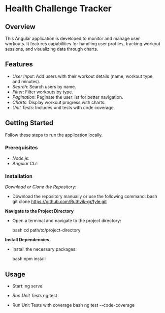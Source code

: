 # Health Challenge Tracker

## Overview

This Angular application is developed to monitor and manage user workouts. It features capabilities for handling user profiles, tracking workout sessions, and visualizing data through charts.

## Features

- _User Input_: Add users with their workout details (name, workout type, and minutes).
- _Search_: Search users by name.
- _Filter_: Filter workouts by type.
- _Pagination_: Paginate the user list for better navigation.
- _Charts_: Display workout progress with charts.
- _Unit Tests_: Includes unit tests with code coverage.

## Getting Started

Follow these steps to run the application locally.

### Prerequisites

- _Node.js_:
- _Angular CLI_:

### Installation

_Download or Clone the Repository:_

- Download the repository manually or use the following command:
  bash
  git clone https://github.com/Ruthvik-gr/fyle.git

**Navigate to the Project Directory**

- Open a terminal and navigate to the project directory:

  bash
  cd path/to/project-directory

**Install Dependencies**

- Install the necessary packages:

  bash
  npm install

## Usage

- Start:
  ng serve

- _Run Unit Tests_
  ng test 

- Run Unit Tests with coverage
  bash
  ng test --code-coverage
